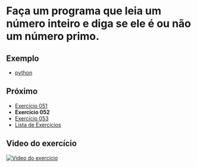 # Faça um programa que leia um número inteiro e diga se ele é ou não um número primo.

## Exemplo

- [python](python)

## Próximo

- [Exercício 051](../051)
- **Exercício 052**
- [Exercício 053](../053)
- [Lista de Exercicios](../)

## Video do exercício

[![Video do exercício](https://img.youtube.com/vi/Er5Hyd4LyVw/maxresdefault.jpg)](https://youtu.be/Er5Hyd4LyVw)